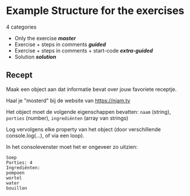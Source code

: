 # Example Structure for the exercises

4 categories

- Only the exercise ***master***
- Exercise + steps in comments ***guided***
- Exercise + steps in comments + start-code ***extra-guided***
- Solution ***solution***


Recept
-------

Maak een object aan dat informatie bevat over jouw favoriete receptje.

Haal je "mosterd" bij de website van <https://njam.tv>

Het object moet de volgende eigenschappen bevatten:
`naam` (string), `porties` (number), `ingrediënten` (array van strings)

Log vervolgens elke property van het object (door verschillende console.log(...), of via een loop).

In het consolevenster moet het er ongeveer zo uitzien:

    Soep
    Porties: 4
    Ingrediënten:
    pompoen
    wortel
    water
    bouillon
